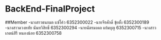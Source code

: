 # BackEnd-FinalProject

##Member
-นางสาวธนกมล	แซ่โค้ว	6352300022
-นายจีรศักดิ์ ขุ้ยตั้ง	6352300189
-นางสาวดวงหทัย นันทวิสิทธิ์ 6352300294
-นายฉัตรมงคล แย้มบุญ 6352300715
-นางสาวเกตน์สิรี หนองน้อย 6352300758
